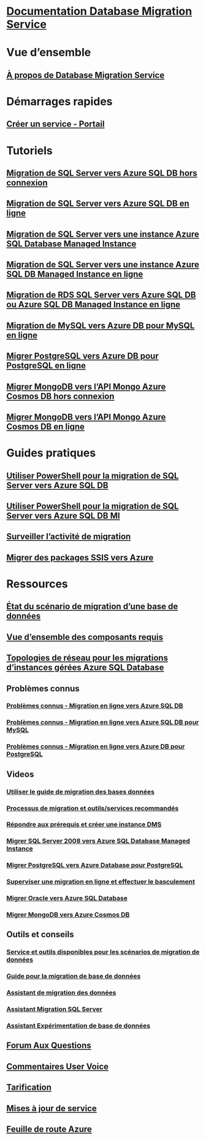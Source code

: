 # [Documentation Database Migration Service](index.yml)

# Vue d’ensemble
## [À propos de Database Migration Service](dms-overview.md)

# Démarrages rapides
## [Créer un service - Portail](quickstart-create-data-migration-service-portal.md)

# Tutoriels
## [Migration de SQL Server vers Azure SQL DB hors connexion](tutorial-sql-server-to-azure-sql.md)
## [Migration de SQL Server vers Azure SQL DB en ligne](tutorial-sql-server-azure-sql-online.md)
## [Migration de SQL Server vers une instance Azure SQL Database Managed Instance](tutorial-sql-server-to-managed-instance.md)
## [Migration de SQL Server vers une instance Azure SQL DB Managed Instance en ligne](tutorial-sql-server-managed-instance-online.md)
## [Migration de RDS SQL Server vers Azure SQL DB ou Azure SQL DB Managed Instance en ligne](tutorial-rds-sql-server-azure-sql-and-managed-instance-online.md)
## [Migration de MySQL vers Azure DB pour MySQL en ligne](tutorial-mysql-azure-mysql-online.md)
## [Migrer PostgreSQL vers Azure DB pour PostgreSQL en ligne](tutorial-postgresql-azure-postgresql-online.md)
## [Migrer MongoDB vers l’API Mongo Azure Cosmos DB hors connexion](tutorial-mongodb-cosmos-db.md)
## [Migrer MongoDB vers l’API Mongo Azure Cosmos DB en ligne](tutorial-mongodb-cosmos-db-online.md)

# Guides pratiques
## [Utiliser PowerShell pour la migration de SQL Server vers Azure SQL DB](howto-sql-server-to-azure-sql-powershell.md)
## [Utiliser PowerShell pour la migration de SQL Server vers Azure SQL DB MI](howto-sql-server-to-azure-sql-mi-powershell.md)
## [Surveiller l’activité de migration](how-to-monitor-migration-activity.md)
## [Migrer des packages SSIS vers Azure](how-to-migrate-ssis-packages.md)

# Ressources
## [État du scénario de migration d’une base de données](resource-scenario-status.md)
## [Vue d’ensemble des composants requis](pre-reqs.md)
## [Topologies de réseau pour les migrations d’instances gérées Azure SQL Database](resource-network-topologies.md)
## Problèmes connus
### [Problèmes connus - Migration en ligne vers Azure SQL DB](known-issues-azure-sql-online.md)
### [Problèmes connus - Migration en ligne vers Azure SQL DB pour MySQL](known-issues-azure-mysql-online.md)
### [Problèmes connus - Migration en ligne vers Azure DB pour PostgreSQL](known-issues-azure-postgresql-online.md)
## Videos
### [Utiliser le guide de migration des bases données](https://azure.microsoft.com/resources/videos/how-to-use-the-azure-database-migration-guide/)
### [Processus de migration et outils/services recommandés](https://azure.microsoft.com/resources/videos/overview-of-migration-and-recommended-tools-services/)
### [Répondre aux prérequis et créer une instance DMS](https://azure.microsoft.com/resources/videos/how-to-address-prerequisites-and-create-a-dms-instance/)
### [Migrer SQL Server 2008 vers Azure SQL Database Managed Instance](https://azure.microsoft.com/resources/videos/how-to-migrate-sql-server-2008-or-r2-to-azure-sqldbmi/)
### [Migrer PostgreSQL vers Azure Database pour PostgreSQL](https://azure.microsoft.com/resources/videos/how-to-migrate-postgresql-to-azure-postgresql-online-dms-and-cli/)
### [Superviser une migration en ligne et effectuer le basculement](https://azure.microsoft.com/resources/videos/how-to-monitor-online-migration-and-perform-cutover/)
### [Migrer Oracle vers Azure SQL Database](https://azure.microsoft.com/resources/videos/how-to-migrate-oracle-to-sqldb-online/)
### [Migrer MongoDB vers Azure Cosmos DB](https://azure.microsoft.com/resources/videos/how-to-migrate-mongodb-to-cosmos-db/)
## Outils et conseils
### [Service et outils disponibles pour les scénarios de migration de données](dms-tools-matrix.md)
### [Guide pour la migration de base de données](https://aka.ms/datamigration)
### [Assistant de migration des données](https://aka.ms/dma)
### [Assistant Migration SQL Server](https://aka.ms/ssma)
### [Assistant Expérimentation de base de données](https://aka.ms/dea-docs)
## [Forum Aux Questions](faq.md)
## [Commentaires User Voice](https://feedback.azure.com/forums/906100-azure-database-migration-service)
## [Tarification](https://aka.ms/dms-pricing)
## [Mises à jour de service](https://azure.microsoft.com/updates/?product=database-migration)
## [Feuille de route Azure](https://azure.microsoft.com/roadmap/)
